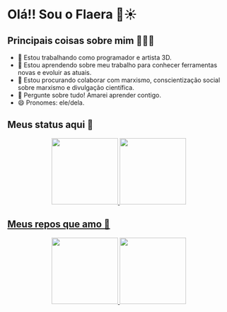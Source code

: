 # Olá!! Sou o Flaera 👋☀️

## Principais coisas sobre mim 🙋🏿‍♂️
- 🔭 Estou trabalhando como programador e artista 3D.
- 🌱 Estou aprendendo sobre meu trabalho para conhecer ferramentas novas e evoluir as atuais.
- 👯 Estou procurando colaborar com marxismo, conscientização social sobre marxismo e divulgação científica.
- 💬 Pergunte sobre tudo! Amarei aprender contigo.
- 😄 Pronomes: ele/dela.
  
## Meus status aqui 📃
<div align="center">
  <a href="https://github.com/Flaera">
  <img height=150px src="https://github-readme-stats.vercel.app/api?username=Flaera&count_private=true&theme=vision-friendly-dark&show_icons=true">
  <img height=150px src="https://github-readme-stats.vercel.app/api/top-langs/?username=Flaera&theme=vision-friendly-dark&layout=compact">
</div>

## Meus repos que amo 💜
<div align="center">
  <a href="https://github.com/Flaera/MFRG">
  <img height=150px src="https://github-readme-stats.vercel.app/api/pin/?username=Flaera&repo=MFRG&theme=vision-friendly-dark&show_owner=true">
  <a href="https://github.com/Flaera/Escape_from_Polution">
  <img height=150px src="https://github-readme-stats.vercel.app/api/pin/?username=Flaera&repo=Escape_from_Polution&theme=vision-friendly-dark&show_owner=true">
</div>

  
